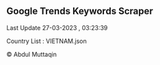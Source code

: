 

## Google Trends Keywords Scraper 
 
Last Update 27-03-2023 , 03:23:39

Country List :
VIETNAM.json



© Abdul Muttaqin 
